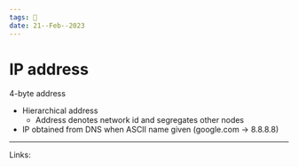 ```yaml
---
tags: 🌱
date: 21--Feb--2023
---
```


# IP address

4-byte address
- Hierarchical address
    - Address denotes network id and segregates other nodes
- IP obtained from DNS when ASCII name given (google.com → 8.8.8.8)

---
Links: 